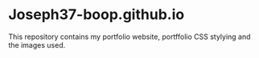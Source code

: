 # Joseph37-boop.github.io
This repository contains my portfolio website, portffolio CSS stylying and the images used.
